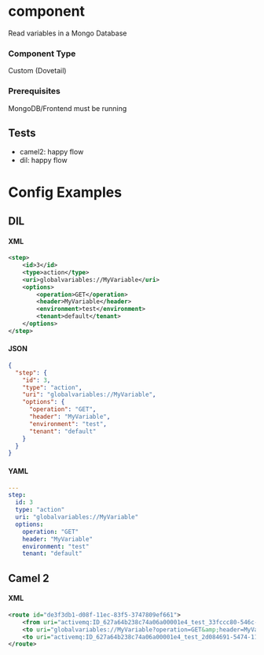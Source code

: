 # component

Read variables in a Mongo Database

### Component Type

Custom (Dovetail)

### Prerequisites

MongoDB/Frontend must be running

## Tests

- camel2: happy flow
- dil: happy flow

# Config Examples

## DIL

#### XML

```xml
<step>
    <id>3</id>
    <type>action</type>
    <uri>globalvariables://MyVariable</uri>
    <options>
        <operation>GET</operation>
        <header>MyVariable</header>
        <environment>test</environment>
        <tenant>default</tenant>
    </options>
</step>
```

#### JSON

```json
{
  "step": {
    "id": 3,
    "type": "action",
    "uri": "globalvariables://MyVariable",
    "options": {
      "operation": "GET",
      "header": "MyVariable",
      "environment": "test",
      "tenant": "default"
    }
  }
}
```

#### YAML

```yaml
---
step:
  id: 3
  type: "action"
  uri: "globalvariables://MyVariable"
  options:
    operation: "GET"
    header: "MyVariable"
    environment: "test"
    tenant: "default"
```

## Camel 2

#### XML

```xml
<route id="de3f3db1-d08f-11ec-83f5-3747809ef661">
    <from uri="activemq:ID_627a64b238c74a06a00001e4_test_33fccc80-546c-11ed-9c54-bf06f28b5fc9"/>
    <to uri="globalvariables://MyVariable?operation=GET&amp;header=MyVariable&amp;environment=test&amp;tenant=default"/>
    <to uri="activemq:ID_627a64b238c74a06a00001e4_test_2d084691-5474-11ed-8791-23ef0698f627?timeToLive=86400000"/>
</route>
```



